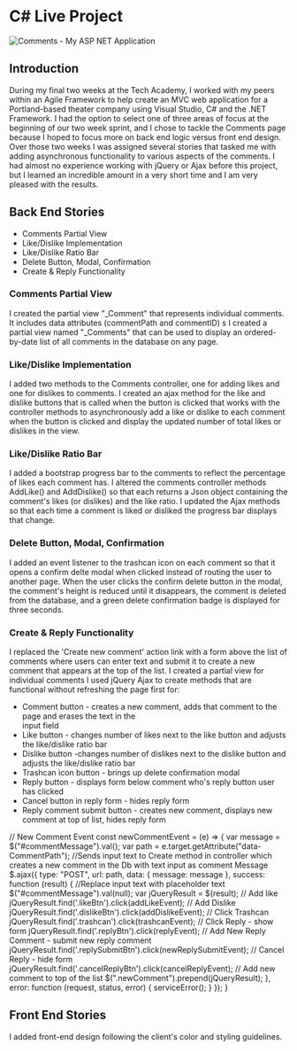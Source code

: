# C# Live Project

![Comments - My ASP NET Application](https://user-images.githubusercontent.com/56324316/116736762-4fa49a80-a9be-11eb-8814-130c2b0d98a4.gif)
 
## Introduction
 During my final two weeks at the Tech Academy, I worked with my peers within an Agile Framework to help create an MVC web application for a Portland-based theater company using Visual Studio, C# and the .NET Framework.  I had the option to select one of three areas of focus at the beginning of our two week sprint, and I chose to tackle the Comments page because I hoped to focus more on back end logic versus front end design.  Over those two weeks I was assigned several stories that tasked me with adding asynchronous functionality to various aspects of the comments.  I had almost no experience working with jQuery or Ajax before this project, but I learned an incredible amount in a very short time and I am very pleased with the results.
 
 ## Back End Stories
 - Comments Partial View
 - Like/Dislike Implementation
 - Like/Dislike Ratio Bar
 - Delete Button, Modal, Confirmation
 - Create & Reply Functionality
 
 ### Comments Partial View
I created the partial view "_Comment" that represents individual comments.  It includes data attributes (commentPath and commentID) s
I created a partial view named "_Comments" that can be used to display an ordered-by-date list of all comments in the database on any page.
 
 ### Like/Dislike Implementation
 I added two methods to the Comments controller, one for adding likes and one for dislikes to comments. I created 
an ajax method for the like and dislike buttons that is called when the button is clicked that works with the controller 
methods to asynchronously add a like or dislike to each comment when the button is clicked and display the updated 
number of total likes or dislikes in the view.
 
 ### Like/Dislike Ratio Bar
 I added a bootstrap progress bar to the comments to reflect the percentage of likes each comment has. I altered the 
comments controller methods AddLike() and AddDislike() so that each returns a Json object containing the comment's likes 
(or dislikes) and the like ratio. I updated the Ajax methods so that each time a comment is liked or disliked the progress
 bar displays that change.
 
 ### Delete Button, Modal, Confirmation
I added an event listener to the trashcan icon on each comment so that it opens a confirm delte modal when clicked instead of routing the user to another page.  When the user clicks the confirm delete button in the modal, the comment's height is reduced until it disappears, the comment is deleted from the database, and a green delete confirmation badge is displayed for three seconds.

 
 ### Create & Reply Functionality
I replaced the 'Create new comment' action link with a form above the list of comments where users can enter text and submit it to create a new comment that appears at the top of the list.
I created a partial view for individual comments
I used jQuery Ajax to create methods that are functional without refreshing the page first for:
- Comment button - creates a new comment, adds that comment to the page and erases the text in the  
   input field
- Like button - changes number of likes next to the like button and adjusts the like/dislike ratio bar
- Dislike button -changes number of dislikes next to the dislike button and adjusts the like/dislike ratio bar
- Trashcan icon button - brings up delete confirmation modal
- Reply button - displays form below comment who's reply button user has clicked
- Cancel button in reply form - hides reply form
- Reply comment submit button - creates new comment, displays new comment at top of list, hides reply form


// New Comment Event
const newCommentEvent = (e) => {
    var message = $("#commentMessage").val();
    var path = e.target.getAttribute("data-CommentPath");
    //Sends input text to Create method in controller which creates a new comment in the Db with text input as comment Message
    $.ajax({
        type: "POST",
        url: path,
        data: { message: message },
        success: function (result) {
            //Replace input text with placeholder text
            $("#commentMessage").val(null);
            var jQueryResult = $(result);
            // Add like
            jQueryResult.find('.likeBtn').click(addLikeEvent);
            // Add Dislike
            jQueryResult.find('.dislikeBtn').click(addDislikeEvent);
            // Click Trashcan
            jQueryResult.find('.trashcan').click(trashcanEvent);
            // Click Reply - show form
            jQueryResult.find('.replyBtn').click(replyEvent);
            // Add New Reply Comment - submit new reply comment
            jQueryResult.find('.replySubmitBtn').click(newReplySubmitEvent);
            // Cancel Reply - hide form
            jQueryResult.find('.cancelReplyBtn').click(cancelReplyEvent);
            // Add new comment to top of the list
            $(".newComment").prepend(jQueryResult);
        },
        error: function (request, status, error) {
            serviceError();
        }
    });
}


 
 ## Front End Stories
I added front-end design following the client's color and styling guidelines.







